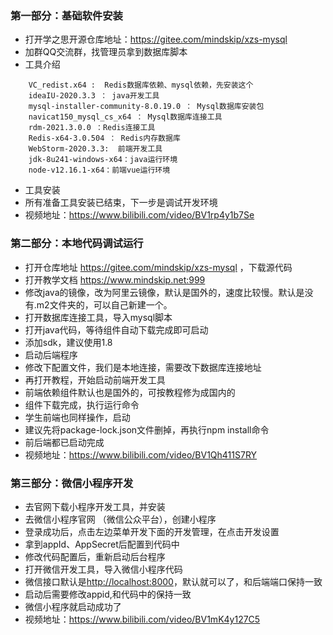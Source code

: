 ### 第一部分：基础软件安装

* 打开学之思开源仓库地址：<https://gitee.com/mindskip/xzs-mysql>
* 加群QQ交流群，找管理员拿到数据库脚本
* 工具介绍

```软件简介
    VC_redist.x64 :  Redis数据库依赖、mysql依赖，先安装这个
    ideaIU-2020.3.3 ： java开发工具
    mysql-installer-community-8.0.19.0 ： Mysql数据库安装包
    navicat150_mysql_cs_x64 ： Mysql数据库连接工具
    rdm-2021.3.0.0 ：Redis连接工具
    Redis-x64-3.0.504 ： Redis内存数据库
    WebStorm-2020.3.3:  前端开发工具
    jdk-8u241-windows-x64：java运行环境
    node-v12.16.1-x64：前端vue运行环境
```

* 工具安装
* 所有准备工具安装已结束，下一步是调试开发环境
* 视频地址：<https://www.bilibili.com/video/BV1rp4y1b7Se>

### 第二部分：本地代码调试运行

* 打开仓库地址 <https://gitee.com/mindskip/xzs-mysql> ，下载源代码
* 打开教学文档 <https://www.mindskip.net:999>
* 修改java的镜像，改为阿里云镜像，默认是国外的，速度比较慢。默认是没有.m2文件夹的，可以自己新建一个。
* 打开数据库连接工具，导入mysql脚本
* 打开java代码，等待组件自动下载完成即可启动
* 添加sdk，建议使用1.8
* 启动后端程序
* 修改下配置文件，我们是本地连接，需要改下数据库连接地址
* 再打开教程，开始启动前端开发工具
* 前端依赖组件默认也是国外的，可按教程修为成国内的
* 组件下载完成，执行运行命令
* 学生前端也同样操作，启动
* 建议先将package-lock.json文件删掉，再执行npm install命令
* 前后端都已启动完成
* 视频地址：<https://www.bilibili.com/video/BV1Qh411S7RY>

### 第三部分：微信小程序开发

* 去官网下载小程序开发工具，并安装
* 去微信小程序官网 （微信公众平台），创建小程序
* 登录成功后，点击左边菜单开发下面的开发管理，在点击开发设置
* 拿到appId、AppSecret后配置到代码中
* 修改代码配置后，重新启动后台程序
* 打开微信开发工具，导入微信小程序代码
* 微信接口默认是<http://localhost:8000>，默认就可以了，和后端端口保持一致
* 启动后需要修改appid,和代码中的保持一致
* 微信小程序就启动成功了
* 视频地址：<https://www.bilibili.com/video/BV1mK4y127C5>
